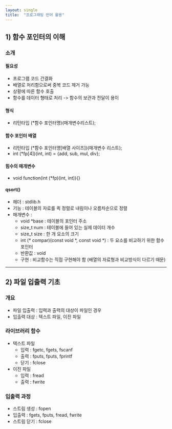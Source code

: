 ```yaml
---
layout: single
title:  "프로그래밍 언어 활용"
---
```



## 1) 함수 포인터의 이해


### 소개


#### 필요성
- 프로그램 코드 간결화
- 배열로 처리함으로써 중복 코드 제거 가능
- 상황에 따른 함수 호출
- 함수를 데이터 형태로 처리 -> 함수의 보관과 전달이 용이


#### 형식
- 리턴타입 (*함수 포인터명)(매개변수리스트);


#### 함수 포인터 배열
- 리턴타입 (*함수 포인터명[배열 사이즈])(매개변수 리스트);
- int (*fp[4])(int, int) = {add, sub, mul, div};


#### 힘수의 매개변수
- void function(int (*fp)(int, int)){}


#### qsort()
- 헤더 : stdlib.h
- 기능 : 테이블의 자료를 퀵 정렬로 내림이나 오름차순으로 정렬
- 매개변수 :
    - void *base : 테이블의 포인터 주소
    - size_t num : 테이블에 들어 있는 실제 데이터 개수
    - size_t size : 한 개 요소의 크기
    - int (* compar)(const void *, const void *) : 두 요소를 비교하기 위한 함수 포인터
    - 반환값 : void
    - 구현 : 비교함수는 직접 구현해야 함 (배열의 자료형과 비교방식이 다르기 때문)

---

## 2) 파일 입출력 기초


### 개요
- 파일 입출력 : 입력과 출력의 대상이 파일인 경우
- 입출력 대상 : 텍스트 파일, 이진 파일


### 라이브러리 함수
- 텍스트 파일
    - 입력 : fgetc, fgets, fscanf
    - 출력 : fputs, fputs, fprintf
    - 닫기 : fclose
- 이진 파일
    - 입력 : fread
    - 출력 : fwrite


### 입출력 과정
- 스트림 생성 : fopen
- 입출력 : fgets, fputs, fread, fwrite
- 스트림 닫기 : fclose

    